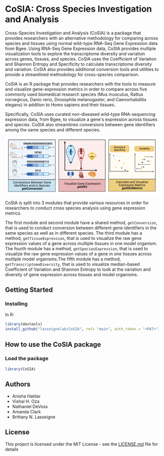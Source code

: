 # CoSIA: **C**r**o**ss **S**pecies **I**nvestigation and **A**nalysis

Cross-Species Investigation and Analysis (CoSIA) is a package that provides 
  researchers with an alternative methodology for comparing across species and 
  tissues using normal wild-type RNA-Seq Gene Expression data from Bgee. Using 
  RNA-Seq Gene Expression data, CoSIA provides multiple visualization tools to 
  explore the transcriptome diversity and variation across genes, tissues, and 
  species. CoSIA uses the Coefficient of Variation and Shannon Entropy and 
  Specificity to calculate transcriptome diversity and variation. CoSIA also 
  provides additional conversion tools and utilities to provide a streamlined 
  methodology for cross-species comparison.

CoSIA is an R package that provides researchers with the tools to measure and visualize gene-expression metrics in order to compare across five commonly used biomedical research species (Mus musculus, Rattus norvegicus, Danio rerio, Drosophila melanogaster, and Caenorhabditis elegans) in addition to Homo sapiens and their tissues.

Specifically, CoSIA uses curated non-diseased wild-type RNA-sequencing expression data, from Bgee, to visualize a gene's expression across tissues and species. CoSIA also streamlines conversions between gene identifiers among the same species and different species.

<img src="inst/images/CoSIA_Workflow.png" alt="Figure 1. CoSIA_Workflow" width="703"/>

CoSIA is split into 3 modules that provide various resources in order for researchers to conduct cross species analysis using gene expression metrics.

The first module and second module have a shared method, `getConversion`, that is used to conduct conversion between different gene identifiers in the same species as well as in different species. The third module has a method, `getTissueExpression`, that is used to visualize the raw gene expression values of a gene across multiple tissues in one model organism. The fourth module has a method, `getSpeciesExpression`, that is used to visualize the raw gene expression values of a gene in one tissues across multiple model organisms.The fifth module has a method, `getTranscriptomeDiversity`, that is used to visualize median-based Coefficient of Variation and Shannon Entropy to look at the variation and diversity of gene expression across tissues and model organisms.

## Getting Started

### Installing

In R:

``` r
library(devtools)
install_github("lasseignelab/CoSIA", ref= "main", auth_token = "<PAT>")
```

## How to use the CoSIA package

### Load the package

``` r
library(CoSIA)
```

## Authors

-   Anisha Haldar
-   Vishal H. Oza
-   Nathaniel DeVoss
-   Amanda Clark
-   Brittany N. Lasseigne

## License

This project is licensed under the MIT License - see the [LICENSE.md](LICENSE.md) file for details
